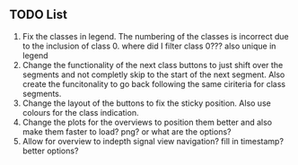 ## TODO List

1. Fix the classes in legend. The numbering of the classes is incorrect due to the inclusion of class 0. where did I filter class 0??? also unique in legend
2. Change the functionality of the next class buttons to just shift over the segments and not completly skip to the start of the next segment. Also create the funcitonality to go back following the same ciriteria for class segments.
3. Change the layout of the buttons to fix the sticky position. Also use colours for the class indication.
4. Change the plots for the overviews to position them better and also make them faster to load? png? or what are the options?
5. Allow for overview to indepth signal view navigation? fill in timestamp? better options? 